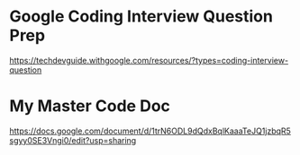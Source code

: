 # Google Coding Interview Question Prep  
  
https://techdevguide.withgoogle.com/resources/?types=coding-interview-question

# My Master Code Doc
https://docs.google.com/document/d/1trN6ODL9dQdxBqlKaaaTeJQ1jzbqR5sgyy0SE3Vngi0/edit?usp=sharing